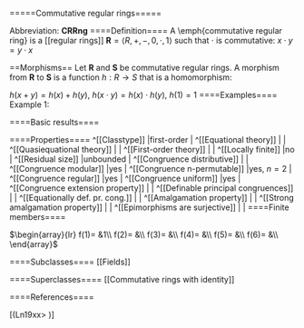 =====Commutative regular rings=====

Abbreviation: **CRRng**
====Definition====
A \emph{commutative regular ring} is a [[regular rings]] $\mathbf{R}=\langle R,+,-,0,\cdot,1
\rangle$ such that 
$\cdot$ is commutative:  $x\cdot y=y\cdot x$

==Morphisms==
Let $\mathbf{R}$ and $\mathbf{S}$ be commutative regular rings. A morphism from $\mathbf{R}$
to $\mathbf{S}$ is a function $h:R\rightarrow S$ that is a homomorphism: 

$h(x+y)=h(x)+h(y)$, $h(x\cdot y)=h(x)\cdot h(y)$, $h(1)=1$
====Examples====
Example 1: 

====Basic results====

====Properties====
^[[Classtype]]  |first-order |
^[[Equational theory]]  | |
^[[Quasiequational theory]]  | |
^[[First-order theory]]  | |
^[[Locally finite]]  |no |
^[[Residual size]]  |unbounded |
^[[Congruence distributive]]  | |
^[[Congruence modular]]  |yes |
^[[Congruence n-permutable]]  |yes, $n=2$ |
^[[Congruence regular]]  |yes |
^[[Congruence uniform]]  |yes |
^[[Congruence extension property]]  | |
^[[Definable principal congruences]]  | |
^[[Equationally def. pr. cong.]]  | |
^[[Amalgamation property]]  | |
^[[Strong amalgamation property]]  | |
^[[Epimorphisms are surjective]]  | |
====Finite members====

$\begin{array}{lr}
f(1)= &1\\
f(2)= &\\
f(3)= &\\
f(4)= &\\
f(5)= &\\
f(6)= &\\
\end{array}$

====Subclasses====
[[Fields]] 

====Superclasses====
[[Commutative rings with identity]] 


====References====

[(Ln19xx>
)]